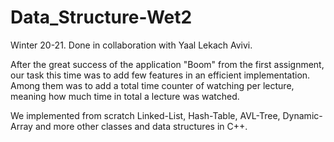 # Data_Structure-Wet2

Winter 20-21. Done in collaboration with Yaal Lekach Avivi.

After the great success of the application "Boom" from the first assignment, our task this time was to add few features in an efficient implementation.
Among them was to add a total time counter of watching per lecture, meaning how much time in total a lecture was watched.

We implemented from scratch Linked-List, Hash-Table, AVL-Tree, Dynamic-Array and more other classes and data structures in C++.
